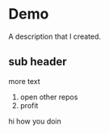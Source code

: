 # Demo

A description that I created.

## sub header

more text

1. open other repos
2. profit

hi how you doin
